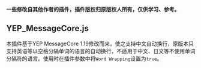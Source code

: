 **一些修改自其他作者的插件，插件版权归原版权人所有，仅供学习、参考。**

## YEP_MessageCore.js

本插件基于YEP MessageCore 1.19修改而来，使之支持中文自动换行，原版本只支持英语等以空格分隔单词的语言的自动换行，不适用于中文、日文等不使用单词分隔符的语言。使用时在插件参数中将`Word Wrapping`设置为`true`。